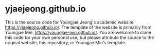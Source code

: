 # yjaejeong.github.io

This is the source code for Youngjae Jeong's academic website: https://yjaejeong.github.io/. 
The template of the website is primarily from Youngjae Min: https://youngjae-min.github.io/.
You are welcome to clone this code for your own personal use, but please attribute the source to the original website, this repository, or Youngjae Min's template.
